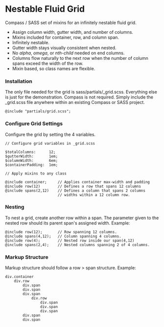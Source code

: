 Nestable Fluid Grid
=====================
Compass / SASS set of mixins for an infinitely nestable fluid grid.

* Assign column width, gutter width, and number of columns.
* Mixins included for container, row, and column span.
* Infinitely nestable.
* Gutter width stays visually consistent when nested.
* No *alpha*, *omega*, or *nth-child* needed on end columns.
* Columns flow naturally to the next row when the number of column spans exceed the width of the row.
* Mixin based, so class names are flexible.

### Installation
The only file needed for the grid is sass/partials/_grid.scss. Everything else is just for the demonstration. Compass is not required. Simply include the _grid.scss file anywhere within an existing Compass or SASS project.
    
    @include "partials/grid.scss";

### Configure Grid Settings
Configure the grid by setting the 4 variables.

    // Configure grid variables in _grid.scss
    
    $totalColumns:      12;
    $gutterWidth:       1em;
    $columnWidth:       6em;
    $containerPadding:  1em;
    
    // Apply mixins to any class
    
    @include container;     // Applies container max-width and padding
    @include row(12)        // Defines a row that spans 12 columns
    @include spans(2,12)    // Defines a column that spans 2 columns
                            // widths within a 12 column row.

### Nesting

To nest a grid, create another row within a span. The parameter given to the nested row should its parent span's assigned width. Example:
    
    @include row(12);       // Row spanning 12 columns.
    @include spans(4,12);   // Column spanning 4 columns.
    @include row(4);        // Nested row inside our span(4,12)
    @include spans(2,4);    // Nested columns spanning 2 of 4 columns.

### Markup Structure
Markup structure should follow a row > span structure. Example:

    div.container
        div.row
            div.span
            div.span
            div.span
                div.row
                    div.span
                    div.span
                    div.span
            div.span
            div.span
